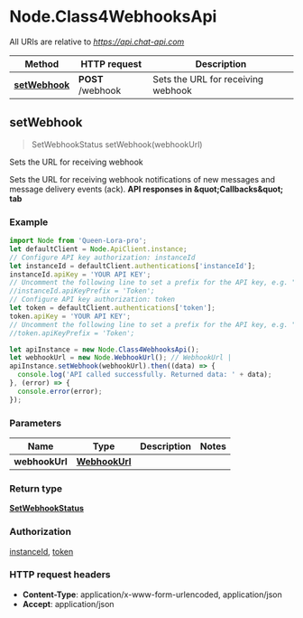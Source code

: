 # Node.Class4WebhooksApi

All URIs are relative to *https://api.chat-api.com*

Method | HTTP request | Description
------------- | ------------- | -------------
[**setWebhook**](Class4WebhooksApi.md#setWebhook) | **POST** /webhook | Sets the URL for receiving webhook



## setWebhook

> SetWebhookStatus setWebhook(webhookUrl)

Sets the URL for receiving webhook

Sets the URL for receiving webhook notifications of new messages and message delivery events (ack).  **API responses in \&quot;Callbacks\&quot; tab**

### Example

```javascript
import Node from 'Queen-Lora-pro';
let defaultClient = Node.ApiClient.instance;
// Configure API key authorization: instanceId
let instanceId = defaultClient.authentications['instanceId'];
instanceId.apiKey = 'YOUR API KEY';
// Uncomment the following line to set a prefix for the API key, e.g. "Token" (defaults to null)
//instanceId.apiKeyPrefix = 'Token';
// Configure API key authorization: token
let token = defaultClient.authentications['token'];
token.apiKey = 'YOUR API KEY';
// Uncomment the following line to set a prefix for the API key, e.g. "Token" (defaults to null)
//token.apiKeyPrefix = 'Token';

let apiInstance = new Node.Class4WebhooksApi();
let webhookUrl = new Node.WebhookUrl(); // WebhookUrl | 
apiInstance.setWebhook(webhookUrl).then((data) => {
  console.log('API called successfully. Returned data: ' + data);
}, (error) => {
  console.error(error);
});

```

### Parameters


Name | Type | Description  | Notes
------------- | ------------- | ------------- | -------------
 **webhookUrl** | [**WebhookUrl**](WebhookUrl.md)|  | 

### Return type

[**SetWebhookStatus**](SetWebhookStatus.md)

### Authorization

[instanceId](../README.md#instanceId), [token](../README.md#token)

### HTTP request headers

- **Content-Type**: application/x-www-form-urlencoded, application/json
- **Accept**: application/json

